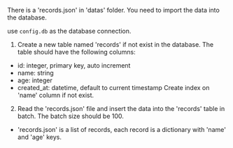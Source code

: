 There is a 'records.json' in 'datas' folder. You need to import the data into the database.

use `config.db` as the database connection.

1. Create a new table named 'records' if not exist in the database. The table should have the following columns:

- id: integer, primary key, auto increment
- name: string
- age: integer
- created_at: datetime, default to current timestamp
  Create index on 'name' column if not exist.

2. Read the 'records.json' file and insert the data into the 'records' table in batch. The batch size should be 100.

- 'records.json' is a list of records, each record is a dictionary with 'name' and 'age' keys.
